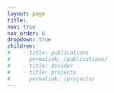 ```yaml
---
layout: page
title:
nav: true
nav_order: 6
dropdown: true
children:
#    - title: publications
#      permalink: /publications/
#    - title: divider
#    - title: projects
#      permalink: /projects/
---
```


